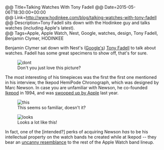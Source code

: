 @@ Title=Talking Watches With Tony Fadell 
@@ Date=2015-05-06T18:30:00+00:00  
@@ Link=http://www.hodinkee.com/blog/talking-watches-with-tony-fadell  
@@ Description=Tony Fadell sits down with the Hodinkee guy and talks watches (including Apple's latest).  
@@ Tags=Apple, Apple Watch, Nest, Google, watches, design, Tony Fadell, Benjamin Clymer, HODINKEE  

Benjamin Clymer sat down with Nest's ([Google's][arstechnica]) [Tony Fadell][wikipedia] to talk about watches. Fadell has some great specimens to show off, that's for sure.

<figure>
	<img src="http://cdn.hodinkee.com/uploads/block/inline_image/content_image/11620/x580x9999_Screen_Shot_2015-05-06_at_11.15.49_AM.png" alt="dont"  />
	<figcaption>Don't you just love this picture?</figcaption>
</figure>

The most interesting of his timepieces was the first the first one mentioned in his interview, the Ikepod HemiPode Chronograph, which was designed by Marc Newson. In case you are unfamiliar with Newson, he co-founded [Ikepod][wikipedia 2] in 1994, and was [swooped up by Apple][wired] last year.

<figure>
	<img src="http://d.pr/i/1ktFA+" alt="this"  />
	<figcaption>This seems so familiar, doesn't it?</figcaption>
</figure>

<figure>
	<img src="http://d.pr/i/18TEX+" alt="looks" />
	<figcaption>Looks a lot like this!</figcaption>
</figure>
 
In fact, one of the [intended?] perks of acquiring Newson *has* to be his intellectual property on the watch bands he created while at Ikepod -- they bear an [uncanny resemblance][theoveranalyzed] to the rest of the Apple Watch band lineup. 

[arstechnica]: http://arstechnica.com/gadgets/2014/01/google-to-buy-nest-for-3-2-billion/
[theoveranalyzed]: http://www.theoveranalyzed.net/2015/3/5/spot-the-difference-apple-watchs-stunning-straps-look-just-like-marc-newsons-old-ones
[wikipedia]: https://en.wikipedia.org/wiki/Tony_Fadell
[wikipedia 2]: https://en.wikipedia.org/wiki/Ikepod
[wired]: http://www.wired.com/2014/09/marc-newson-superstar-designer-is-joining-apple/
